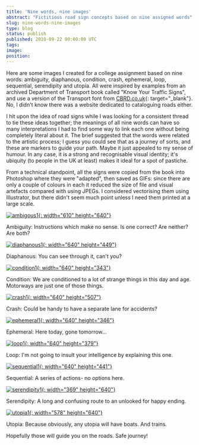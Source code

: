 ```yaml
---
title: 'Nine words, nine images'
abstract: "Fictitious road sign concepts based on nine assigned words"
slug: nine-words-nine-images
type: blog
status: publish
published: 2010-09-22 00:00:00 UTC
tags: 
image: 
position: 
---
```


Here are some images I created for a college assignment based on nine
words: ambiguity, diaphanous, condition, crash, ephemeral, loop,
sequential, serendipity and utopia. All were inspired by examples from
an archived Department of Transport book called \"Know Your Traffic
Signs\", and use a version of the Transport font from [CBRD.co.uk][1]{:
target="_blank"}. No, I didn\'t know there was a website dedicated to
cataloguing roads either.

I hit upon the idea of road signs while I was looking for a consistent
thread to tie these ideas together; the meanings of all nine words can
have so many interpretations I had to find some way to link each one
without being completely literal about it. The brief suggested that the
words were related to the artistic process; I guess you could see that
as a journey of sorts, and these are markers to guide your path. Maybe
it just appealed to my sense of humour. In any case, it is a strong and
recognisable visual identity; it\'s ubiquity (to people in the UK at
least) makes it ideal for a spot of pastiche.

From a technical standpoint, all the signs were copied from the book
into Photoshop where they were \"adapted\", then saved as GIFs: since
there are only a couple of colours in each it reduced the size of file
and visual artefacts compared with using JPEGs. I considered vectorising
them using Illustrator, but there didn\'t seem much point unless I need
them printed at a large scale.

[![ambigous1](https://farm5.static.flickr.com/4086/5015575253_b998663063_z.jpg){:
width="610" height="640"}][2]

Ambiguity: Instructions which make no sense. Is one correct? Are
neither? Are both?

[![diaphanous1](https://farm5.static.flickr.com/4139/5016151992_aeb7eb51c0_z.jpg){:
width="640" height="449"}][3]

Diaphanous: You can see through it, can\'t you?

[![condition1](https://farm5.static.flickr.com/4113/5015543465_f1c4c0e7f8_z.jpg){:
width="640" height="343"}][4]

Condition: We are conditioned to a lot of strange things in this day and
age. Motorways are just one of those things.

[![crash1](https://farm5.static.flickr.com/4151/5016152136_0092a8be6c_z.jpg){:
width="640" height="507"}][5]

Crash: Could be handy to have a separate lane for accidents?

[![ephemeral1](https://farm5.static.flickr.com/4130/5015543387_9ee7e9d7bb_z.jpg){:
width="640" height="346"}][6]

Ephemeral: Here today, gone tomorrow...

[![loop1](https://farm5.static.flickr.com/4149/5016152038_a633bfe5f8_z.jpg){:
width="640" height="379"}][7]

Loop: I\'m not going to insult your intelligence by explaining this one.

[![sequential1](https://farm5.static.flickr.com/4113/5016152090_9b8458e3b2_z.jpg){:
width="640" height="441"}][8]

Sequential: A series of actions- no options here.

[![serendipity1](https://farm5.static.flickr.com/4088/5015543757_b0e93fe61e_z.jpg){:
width="369" height="640"}][9]

Serendipity: A long and confusing route to an unlooked for happy ending.

[![utopia1](https://farm5.static.flickr.com/4127/5015543713_7cb701e1f9_z.jpg){:
width="578" height="640"}][10]

Utopia: Because obviously, any utopia will have boats. And trains.

Hopefully those will guide you on the roads. Safe journey!



[1]: http://www.cbrd.co.uk/fonts/
[2]: http://www.flickr.com/photos/53111802@N05/5015575253/
[3]: http://www.flickr.com/photos/53111802@N05/5016151992/
[4]: http://www.flickr.com/photos/53111802@N05/5015543465/
[5]: http://www.flickr.com/photos/53111802@N05/5016152136/
[6]: http://www.flickr.com/photos/53111802@N05/5015543387/
[7]: http://www.flickr.com/photos/53111802@N05/5016152038/
[8]: http://www.flickr.com/photos/53111802@N05/5016152090/
[9]: http://www.flickr.com/photos/53111802@N05/5015543757/
[10]: http://www.flickr.com/photos/53111802@N05/5015543713/
